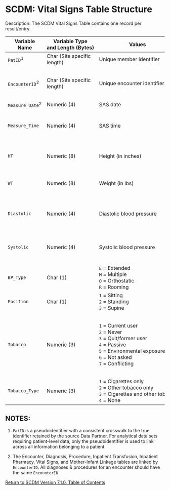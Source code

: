 # SCDM: Vital Signs Table Structure

Description: The SCDM Vital Signs Table contains one record per result/entry.

| Variable Name | Variable Type and Length (Bytes) | Values | Definition / Comments / Guideline | Example |
|---|---|---|---|---|
| `PatID`<sup>1</sup> | Char (Site specific length) | Unique member identifier | Arbitrary person-level identifier. Used to link across tables. | `123456789012345` |
| `EncounterID`<sup>2</sup> | Char (Site specific length) | Unique encounter identifier | Arbitrary encounter-level identifier. Used to link across the Encounter, Diagnosis, Procedure, Vital Signs, Inpatient Pharmacy, & Inpatient Transfusion tables. | `123456789012345_12242005_99218766_IP` |
| `Measure_Date`<sup>2</sup> | Numeric (4) | SAS date | Date the vital signs were measured. | `12/1/2005` |
| `Measure_Time` | Numeric (4) | SAS time | Time associated with the vital signs record. This may be the time an actual blood pressure measurement was taken or it may be a check-in time from encounter. | |
| `HT` | Numeric (8) | Height (in inches) | `####.##` = If `HT` can be represented in inches. Only populated if height was taken on this date. If missing, leave blank. | `60.50` |
| `WT` | Numeric (8) | Weight (in lbs) | `####.##` = If `WT` can be represented in pounds. Only populated if weight was taken on this date. If missing, leave blank. | `170.25` |
| `Diastolic` | Numeric (4) | Diastolic blood pressure | `###` = If `Diastolic` can be represented in mmHg. Only populated if diastolic blood pressure was taken on this date. If missing, leave blank. | `70` |
| `Systolic` | Numeric (4) | Systolic blood pressure | `###` = If `Systolic` can be represented in mmHg. Only populated if systolic blood pressure was taken on this date. If missing, leave blank. | `120` |
| `BP_Type` | Char (1) | `E` = Extended<br>`M` = Multiple<br>`O` = Orthostatic<br>`R` = Rooming | Type of blood pressure taken. | `E` |
| `Position` | Char (1) | `1` = Sitting<br>`2` = Standing<br>`3` = Supine | Position for orthostatic blood pressure. If unknown, leave blank. | `1` |
| `Tobacco` | Numeric (3) | `1` = Current user<br>`2` = Never<br>`3` = Quit/former user<br>`4` = Passive<br>`5` = Environmental exposure<br>`6` = Not asked<br>`7` = Conflicting | Tobacco status as of the visit date. Unknown values should be left blank. The "Not asked" value should be used only when it is a valid response from your system (e.g. this is a valid value for EPIC). The "Conflicting" value should be used when you receive tobacco information from multiple sources that disagree. | `3` |
| `Tobacco_Type` | Numeric (3) | `1` = Cigarettes only<br>`2` = Other tobacco only<br>`3` = Cigarettes and other tobacco<br>`4` = None  | Type of tobacco used. Unknown values should be left blank. | `4` |

## NOTES:

1. `PatID` is a pseudoidentifier with a consistent crosswalk to the true identifier retained by the source Data Partner. For analytical data sets requiring patient-level data, only the pseudoidentifier is used to link across all information belonging to a patient.

2. The Encounter, Diagnosis, Procedure, Inpatient Transfusion, Inpatient Pharmacy, Vital Signs, and Mother-Infant Linkage tables are linked by `EncounterID`. All diagnoses & procedures for an encounter should have the same `EncounterID`.

[Return to SCDM Version 7.1.0. Table of Contents](atoc_scdm.md) 